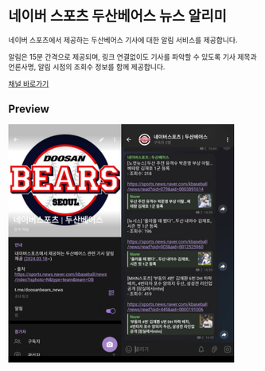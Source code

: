 # 네이버 스포츠 두산베어스 뉴스 알리미

네이버 스포츠에서 제공하는 두산베어스 기사에 대한 알림 서비스를 제공합니다.

알림은 15분 간격으로 제공되며, 링크 연결없이도 기사를 파악할 수 있도록 기사 제목과 언론사명, 알림 시점의 조회수 정보를 함께 제공합니다.

[채널 바로가기](https://t.me/doosanbears_news)

## Preview

<div style="display: flex;">
  <img src="images/preview_01.png" width="45%" alt="Channel Main Screenshot" />
  <img src="images/preview_02.png" width="45%" alt="Channel Detail Screenshot" />
</div>
